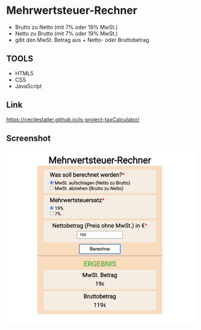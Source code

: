 # Mehrwertsteuer-Rechner

- Brutto zu Netto (mit 7% oder 19% MwSt.)
- Netto zu Brutto (mit 7% oder 19% MwSt.)
- gibt den MwSt. Betrag aus + Netto- oder Bruttobetrag

## TOOLS

- HTML5
- CSS
- JavaScript

## Link

https://cecilestaller.github.io/js-project-taxCalculator/

## Screenshot

![screenshot MwSt.-Rechner](./assets/img/Bildschirmfoto%202023-10-26%20um%2017.37.28.png)
